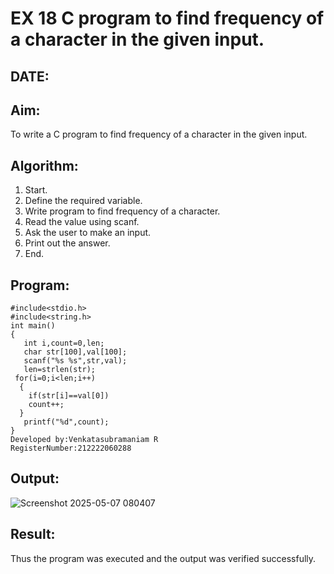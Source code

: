 # EX 18 C program to find frequency of a character in the given input.
## DATE:
## Aim:
To write a C program to find frequency of a character in the given input.

## Algorithm:
1. Start. 
2. Define the required variable. 
3. Write program to find frequency of a character. 
4. Read the value using scanf. 
5. Ask the user to make an input. 
6. Print out the answer. 
7. End.  

## Program:
```
#include<stdio.h> 
#include<string.h> 
int main() 
{ 
   int i,count=0,len; 
   char str[100],val[100];  
   scanf("%s %s",str,val);  
   len=strlen(str);  
 for(i=0;i<len;i++)
  { 
    if(str[i]==val[0])  
    count++; 
  }
   printf("%d",count);
}
Developed by:Venkatasubramaniam R
RegisterNumber:212222060288
```

## Output:
![Screenshot 2025-05-07 080407](https://github.com/user-attachments/assets/f344b175-1b70-4721-8cef-05910c5c8c99)

## Result:
Thus the program was executed and the output was verified successfully.
